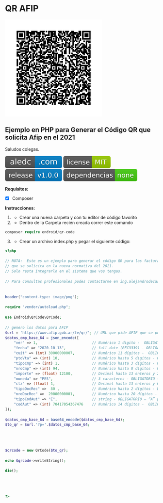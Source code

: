 # QR AFIP

![aledc.tk](https://github.com/aledc7/qrafip/blob/main/recursos/qrafip.png?raw=true "aledc.tk")





## Ejemplo en PHP para Generar el Código QR que solicita Afip en el 2021



Saludos colegas.   


[![aledc.com](https://github.com/aledc7/Scrum-Certification/blob/master/recursos/aledc.com.svg)](https://aledc.tk)
[![License](https://github.com/aledc7/Scrum-Certification/blob/master/recursos/mit-license.svg)](https://aledc.tk)
[![GitHub release](https://github.com/aledc7/Scrum-Certification/blob/master/recursos/release.svg)](https://aledc.tk)
[![Dependencies](https://github.com/aledc7/Scrum-Certification/blob/master/recursos/dependencias-none.svg)](https://aledc.tk)




__Requisitos:__

- [x] Composer

__Instrucciones:__

1. - Crear una nueva carpeta y con tu editor de código favorito

2. - Dentro de la Carpeta recién creada correr este comando
```php
composer require endroid/qr-code
```
3. -  Crear un archivo index.php y pegar el siguiente código:
```php
<?php

// NOTA:  Este es un ejemplo para generar el código QR para las facturas de AFIP Argentina
// que se solicita en la nueva normativa del 2021.
// Solo resta integrarlo en el sistema que vos tengas.

// Para consultas profesionales podes contactarme en ing.alejandrodecastro@gmail.com


header("content-type: image/png");

require "vendor/autoload.php";

use Endroid\QrCode\QrCode;

// genero los datos para AFIP
$url = 'https://www.afip.gob.ar/fe/qr/'; // URL que pide AFIP que se ponga en el QR. 
$datos_cmp_base_64 = json_encode([ 
    "ver" => 1,                         // Numérico 1 digito -  OBLIGATORIO – versión del formato de los datos del comprobante	1
    "fecha" => "2020-10-13",            // full-date (RFC3339) - OBLIGATORIO – Fecha de emisión del comprobante
    "cuit" => (int) 30000000007,        // Numérico 11 dígitos -  OBLIGATORIO – Cuit del Emisor del comprobante  
    "ptoVta" => (int) 10,               // Numérico hasta 5 digitos - OBLIGATORIO – Punto de venta utilizado para emitir el comprobante
    "tipoCmp" => (int) 1,               // Numérico hasta 3 dígitos - OBLIGATORIO – tipo de comprobante (según Tablas del sistema. Ver abajo )
    "nroCmp" => (int) 94,               // Numérico hasta 8 dígitos - OBLIGATORIO – Número del comprobante
    "importe" => (float) 12100,         // Decimal hasta 13 enteros y 2 decimales - OBLIGATORIO – Importe Total del comprobante (en la moneda en la que fue emitido)
    "moneda" => "PES",                  // 3 caracteres - OBLIGATORIO – Moneda del comprobante (según Tablas del sistema. Ver Abajo )
    "ctz" => (float) 1,                 // Decimal hasta 13 enteros y 6 decimales - OBLIGATORIO – Cotización en pesos argentinos de la moneda utilizada (1 cuando la moneda sea pesos)
    "tipoDocRec" =>  80 ,               // Numérico hasta 2 dígitos - DE CORRESPONDER – Código del Tipo de documento del receptor (según Tablas del sistema )
    "nroDocRec" =>  20000000001,        // Numérico hasta 20 dígitos - DE CORRESPONDER – Número de documento del receptor correspondiente al tipo de documento indicado
    "tipoCodAut" => "E",                // string - OBLIGATORIO – “A” para comprobante autorizado por CAEA, “E” para comprobante autorizado por CAE
    "codAut" => (int) 70417054367476    // Numérico 14 dígitos -  OBLIGATORIO – Código de autorización otorgado por AFIP para el comprobante
]); 

$datos_cmp_base_64 = base64_encode($datos_cmp_base_64); 
$to_qr = $url.'?p='.$datos_cmp_base_64;




$qrcode = new QrCode($to_qr);

echo $qrcode->writeString();

die();




?>

```



